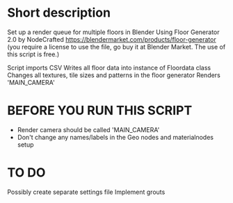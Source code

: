 # Short description
Set up a render queue for multiple floors in Blender
Using Floor Generator 2.0 by NodeCrafted https://blendermarket.com/products/floor-generator (you require a license to use the file, go buy it at Blender Market. The use of this script is free.)

Script imports CSV
Writes all floor data into instance of Floordata class
Changes all textures, tile sizes and patterns in the floor generator
Renders 'MAIN_CAMERA'

# BEFORE YOU RUN THIS SCRIPT
- Render camera should be called 'MAIN_CAMERA'
- Don't change any names/labels in the Geo nodes and materialnodes setup

# TO DO
Possibly create separate settings file
Implement grouts